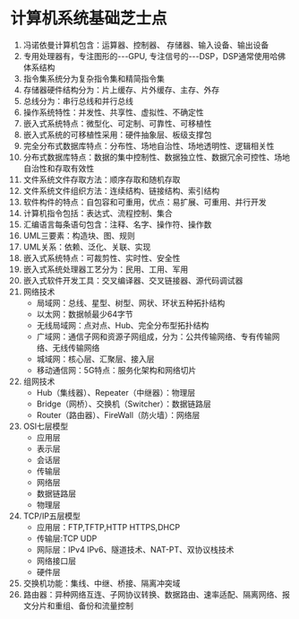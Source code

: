 # 计算机系统基础芝士点

1. 冯诺依曼计算机包含：运算器、控制器、 存储器、输入设备、输出设备
2. 专用处理器有，专注图形的---GPU, 专注信号的---DSP，DSP通常使用哈佛体系结构
3. 指令集系统分为复杂指令集和精简指令集
4. 存储器硬件结构分为：片上缓存、片外缓存、主存、外存
5. 总线分为：串行总线和并行总线
6. 操作系统特性：并发性、共享性、虚拟性、不确定性
7. 嵌入式系统特点：微型化、可定制、可靠性、可移植性
8. 嵌入式系统的可移植性采用：硬件抽象层、板级支撑包
9. 完全分布式数据库特点：分布性、场地自治性、场地透明性、逻辑相关性
10. 分布式数据库特点：数据的集中控制性、数据独立性、数据冗余可控性、场地自治性和存取有效性
11. 文件系统文件存取方法：顺序存取和随机存取
12. 文件系统文件组织方法：连续结构、链接结构、索引结构
13. 软件构件的特点：自包容和可重用，优点：易扩展、可重用、并行开发
14. 计算机指令包括：表达式、流程控制、集合
15. 汇编语言每条语句包含：注释、名字、操作符、操作数
16. UML三要素：构造块、图、规则
17. UML关系：依赖、泛化、关联、实现
18. 嵌入式系统特点：可裁剪性、实时性、安全性
19. 嵌入式系统处理器工艺分为：民用、工用、军用
20. 嵌入式软件开发工具：交叉编译器、交叉链接器、源代码调试器
21. 网络技术
    - 局域网：总线、星型、树型、网状、环状五种拓扑结构
    - 以太网：数据帧最少64字节
    - 无线局域网：点对点、Hub、完全分布型拓扑结构
    - 广域网：通信子网和资源子网组成，分为：公共传输网络、专有传输网络、无线传输网络
    - 城域网：核心层、汇聚层、接入层
    - 移动通信网：5G特点：服务化架构和网络切片
22. 组网技术
    - Hub（集线器）、Repeater（中继器）：物理层
    - Bridge（网桥）、交换机（Switcher）：数据链路层
    - Router（路由器）、FireWall（防火墙）：网络层
23. OSI七层模型
    - 应用层
    - 表示层
    - 会话层
    - 传输层
    - 网络层
    - 数据链路层
    - 物理层
24. TCP/IP五层模型
    - 应用层：FTP,TFTP,HTTP HTTPS,DHCP
    - 传输层:TCP UDP
    - 网际层：IPv4 IPv6、隧道技术、NAT-PT、双协议栈技术
    - 网络接口层
    - 硬件层
25. 交换机功能：集线、中继、桥接、隔离冲突域
26. 路由器：异种网络互连、子网协议转换、数据路由、速率适配、隔离网络、报文分片和重组、备份和流量控制

### 